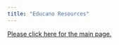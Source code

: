 ```yaml
---
title: "Educano Resources"
---
```


[Please click here for the main page.](https://sparkysmitty.github.io/educano/index.html)


